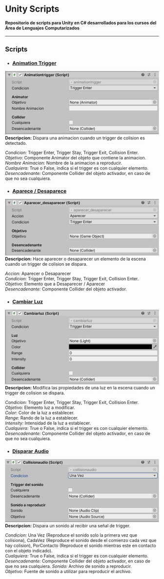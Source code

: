 # Unity Scripts

#### Repositorio de scripts para Unity en C# desarrollados para los cursos del Área de Lenguajes Computarizados
----
## Scripts
* ### [Animation Trigger](files/animationtrigger.cs)
![captura de animationtrigger](img/animationtrigger.JPG)  
**Descripcion:** Dispara una animacion cuando un trigger de colision es detectado.


*Condicion:* Trigger Enter, Trigger Stay, Trigger Exit, Collision Enter.  
*Objetivo:* Componente Animator del objeto que contiene la animacion.  
*Nombre Animacion:* Nombre de la animacion a reproducir.  
*Cualquiera:* True o False, indica si el trigger es con cualquier elemento.  
*Desencadenante:* Componente Collider del objeto activador, en caso de que no sea cualquiera.  

* ### [Aparece / Desaparece](files/aparecer_desaparecer.cs)
![captura de aparecedesaparece](img/aparecerdesaparecer.JPG)  
**Descripcion:** Hace aparecer o desaparecer un elemento de la escena cuando un trigger de colision se dispara.  

*Accion:* Aparecer o Desaparecer  
*Condicion:* Trigger Enter, Trigger Stay, Trigger Exit, Collision Enter.  
*Objetivo:* Elemento que a Desaparecer / Aparecer  
*Desencadenante:* Componente Collider del objeto activador. 


* ### [Cambiar Luz](files/cambiarluz.cs)
![captura de cambiarluz](img/cambiarluz.JPG)  
**Descripcion:** Modifica las propiedades de una luz en la escena cuando un trigger de colision se dispara.  

*Condicion:* Trigger Enter, Trigger Stay, Trigger Exit, Collision Enter.  
*Objetivo:* Elemento luz a modificar.  
*Color:* Color de la luz a establecer.  
*Range:* Rando de la luz a establecer.    
*Intensity:* Intensidad de la luz a establecer.  
*Cualquiera:* True o False, indica si el trigger es con cualquier elemento.  
*Desencadenante:* Componente Collider del objeto activador, en caso de que no sea cualquiera.  

* ### [Disparar Audio](files/collisionaudio.cs)
![captura de collisionaudio](img/colisionaudio.JPG)  
**Descripcion:** Dispara un sonido al recibir una señal de trigger. 

*Condicion:* Una Vez (Reproduce el sonido solo la primera vez que colisiona), CadaVez (Reproduce el sonido desde el comienzo cada vez que hay colision), PorContacto (Reproduce el sonido mientras este en contacto con el objeto indicado).  
*Cualquiera:* True o False, indica si el trigger es con cualquier elemento.  
*Desencadenante:* Componente Collider del objeto activador, en caso de que no sea cualquiera.
*Sonido:* Archivo de sonido a reproducir.  
*Objetivo:* Fuente de sonido a utilizar para reproducir el archivo.



  
  
  

